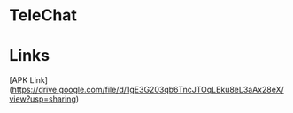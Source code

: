 # TeleChat

# Links
[APK Link] (https://drive.google.com/file/d/1gE3G203qb6TncJTOqLEku8eL3aAx28eX/view?usp=sharing)



